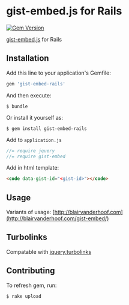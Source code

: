 # gist-embed.js for Rails

[![Gem Version](https://badge.fury.io/rb/gist-embed-rails.svg)](http://badge.fury.io/rb/gist-embed-rails)

[gist-embed.js](https://github.com/blairvanderhoof/gist-embed) for Rails

## Installation

Add this line to your application's Gemfile:

```ruby
gem 'gist-embed-rails'
```

And then execute:

    $ bundle

Or install it yourself as:

    $ gem install gist-embed-rails

Add to `application.js`
```javascript
//= require jquery
//= require gist-embed
```

Add in html template:
```html
<code data-gist-id="<gist-id>"></code>
```

## Usage

Variants of usage: [http://blairvanderhoof.com](http://blairvanderhoof.com/gist-embed/)

## Turbolinks
Compatable with [jquery.turbolinks](https://github.com/kossnocorp/jquery.turbolinks)

## Contributing

To refresh gem, run:
```shell
$ rake upload
```
